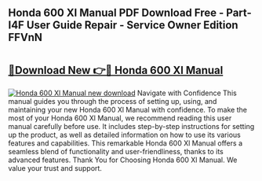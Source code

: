 ## Honda 600 Xl Manual PDF Download Free - Part-I4F User Guide Repair - Service Owner Edition FFVnN

# <h2><a href="http://bc6160.oget.top/?id=Honda+600+Xl+Manual">🔗Download New 👉🔴 Honda 600 Xl Manual</a></h2>

[![Honda 600 Xl Manual new download](https://i.imgur.com/5g1atiW.png)](http://bc6160.oget.top/?id=Honda+600+Xl+Manual)
Navigate with Confidence This manual guides you through the process of setting up, using, and maintaining your new Honda 600 Xl Manual with confidence. To make the most of your Honda 600 Xl Manual, we recommend reading this user manual carefully before use. It includes step-by-step instructions for setting up the product, as well as detailed information on how to use its various features and capabilities. This remarkable Honda 600 Xl Manual offers a seamless blend of functionality and user-friendliness, thanks to its advanced features. Thank You for Choosing Honda 600 Xl Manual. We value your trust and support.
